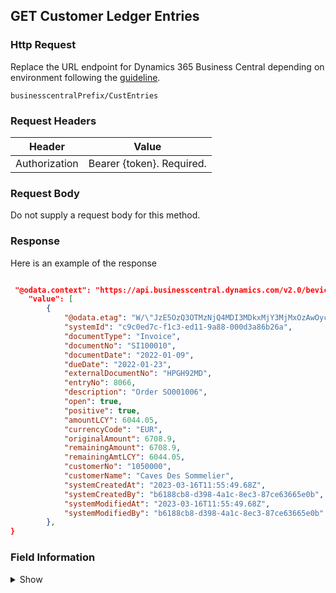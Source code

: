 ## GET Customer Ledger Entries

### Http Request

Replace the URL endpoint for Dynamics 365 Business Central depending on environment following the [guideline](#endpoints-businesscentralPrefix-structure).

~~~ api
businesscentralPrefix/CustEntries
~~~

### Request Headers

Header | Value |
--- | --- |
Authorization | Bearer {token}. Required.|

### Request Body

Do not supply a request body for this method.

### Response

Here is an example of the response

```json

 "@odata.context": "https://api.businesscentral.dynamics.com/v2.0/bevicasaas.onmicrosoft.com/tvt_develop/api/tvisiontech/webbevica/v2.0/$metadata#companies(08f3eaa4-1d0f-ed11-90eb-0022480090f7)/custEntries",
    "value": [
        {
            "@odata.etag": "W/\"JzE5OzQ3OTMzNjQ4MDI3MDkxMjY3MjMxOzAwOyc=\"",
            "systemId": "c9c0ed7c-f1c3-ed11-9a88-000d3a86b26a",
            "documentType": "Invoice",
            "documentNo": "SI100010",
            "documentDate": "2022-01-09",
            "dueDate": "2022-01-23",
            "externalDocumentNo": "HPGH92MD",
            "entryNo": 8066,
            "description": "Order SO001006",
            "open": true,
            "positive": true,
            "amountLCY": 6044.05,
            "currencyCode": "EUR",
            "originalAmount": 6708.9,
            "remainingAmount": 6708.9,
            "remainingAmtLCY": 6044.05,
            "customerNo": "1050000",
            "customerName": "Caves Des Sommelier",
            "systemCreatedAt": "2023-03-16T11:55:49.68Z",
            "systemCreatedBy": "b6188cb8-d398-4a1c-8ec3-87ce63665e0b",
            "systemModifiedAt": "2023-03-16T11:55:49.68Z",
            "systemModifiedBy": "b6188cb8-d398-4a1c-8ec3-87ce63665e0b"
        },
}
```

### Field Information
<details>
  <summary>Show</summary>

| Relation | Source Table | Field Caption | Field Type | Field Length | Note |
| ----------- | ----------- | ----------- | -------- | ---------- |---------- |
| 1 | Customer Ledger Entry | System Id | GUID |  |  (Required for Update) |
| 1 | Customer Ledger Entry | Document Type | String | 20 |  |
| 1 | Customer Ledger Entry | Document No. | Code |  | |
| 1 | Customer Ledger Entry | Due Date | Date |  |  |
| 1 | Customer Ledger Entry | External Document No. | String | 35 |  |
| 1 | Customer Ledger Entry | Entry No. | Integer |  |  |
| 1 | Customer Ledger Entry | Description | String | 100  |   |
| 1 | Customer Ledger Entry | Open | Boolean |  |  |
| 1 | Customer Ledger Entry | Positive | Boolean |  |  |
| 1 | Customer Ledger Entry | Amount (LCY) | Decimal |  |  |
| 1 | Customer Ledger Entry | Currency Code | Code | 10 |  |
| 1 | Customer Ledger Entry | Original Amount | Decimal |  |  |
| 1 | Customer Ledger Entry | Remaining Amount | Decimal |  | |
| 1 | Customer Ledger Entry | Remaining Amount LCY | Decimal |  |  |
| 1 | Customer Ledger Entry | Customer No. | code | 20 |  |
| 1 | Customer Ledger Entry | Customer Name | String | 100  |  |
| 1 | Customer Ledger Entry | System Created At | DateTime |  |  |
| 1 | Customer Ledger Entry | System Created By  | String |  |  |
| 1 | Customer Ledger Entry | System Modified At | DateTime |  |  |
| 1 | Customer Ledger Entry | System Modified By | String |  |  |
